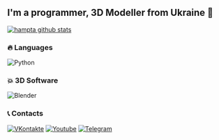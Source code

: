 ## I'm a programmer, 3D Modeller from Ukraine 🗿

[![hampta github stats](https://github-readme-stats.vercel.app/api?username=hampta&theme=nightowl)](https://github.com/hampta)


### 🔥 Languages 
![Python](https://img.shields.io/badge/Python-40304f?style=for-the-badge&logo=python&logoColor=ffde00)


### 💥 3D Software 
![Blender](https://img.shields.io/badge/blender-2.79-3b001c?logo=blender&style=for-the-badge)


### 📞 Contacts 
[![VKontakte](https://img.shields.io/badge/VKontakte-40304f?style=for-the-badge&logo=vk)](https://vk.com/hampta)
[![Youtube](https://img.shields.io/badge/Youtube-30384f?style=for-the-badge&logo=youtube&logoColor=fb4747)](https://www.youtube.com/channel/UCXV8fJ0VaUrcdC1XV-Sv7qw)
[![Telegram](https://img.shields.io/badge/Telegram-304f46?style=for-the-badge&logo=telegram)](https://t.me/hampta)
